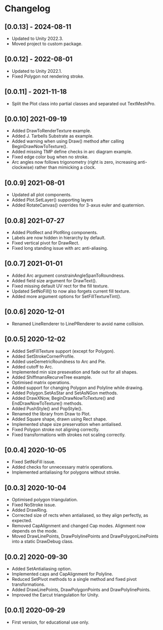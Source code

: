 # Changelog


## [0.0.13] - 2024-08-11

- Updated to Unity 2022.3.
- Moved project to custom package.


## [0.0.12] - 2022-08-01

- Updated to Unity 2022.1.
- Fixed Polygon not rendering stroke.


## [0.0.11] - 2021-11-18

- Split the Plot class into partial classes and separated out TextMeshPro.


## [0.0.10] 2021-09-19

- Added DrawToRenderTexture example.
- Added J. Tarbells Substrate as example.
- Added warning when using Draw() method after calling BeginDrawNowToTexture().
- Added missing TMP define checks in arc diagram example.
- Fixed edge color bug when no stroke.
- Arc angles now follows trigonometry (right is zero, increasing anti-clockwise) rather than mimicking a clock.


## [0.0.9] 2021-08-01

- Updated all plot components.
- Added Plot.SetLayer() supporting layers
- Added RotateCanvas() overrides for 3-axus euler and quaternion.


## [0.0.8] 2021-07-27

- Added PlotRect and PlotRing components.
- Labels are now hidden in hierarchy by default.
- Fixed vertical pivot for DrawRect.
- Fixed long standing issue with arc anti-aliasing.


## [0.0.7] 2021-01-01

 - Added Arc argument constrainAngleSpanToRoundness.
 - Added field size argument for DrawText().
 - Fixed missing default UV rect for the fill texture.
 - Updated SetNoFill() to now also forgets current fill texture.
 - Added more argument options for SetFillTextureTint().


## [0.0.6] 2020-12-01

 - Renamed LineRenderer to LinePRenderer to avoid name collision.


## [0.0.5] 2020-12-02

- Added SetFillTexture support (except for Polygon).
- Added SetStrokeCornerProfile.
- Added useGemetricRoundness to Arc and Pie.
- Added cutoff to Arc.
- Implemented min size presevation and fade out for all shapes.
- Added ShiffmansRecurveTree example.
- Optimised matrix operations.
- Added support for changing Polygon and Polyline while drawing.
- Added Polygon.SetAsStar and SetAsNGon methods.
- Added DrawXNow, BeginDrawNowToTexture() and EndDrawNowToTexture() methods.
- Added PushStyle() and PopStyle().
- Renamed the library from Draw to Plot.
- Added Square shape, drawn using Rect shape.
- Implemented shape size preservation when antialised.
- Fixed Polygon stroke not aligning correctly.
- Fixed transformations with strokes not scaling correctly.


## [0.0.4] 2020-10-05

- Fixed SetNoFill issue.
- Added checks for unnecessary matrix operations.
- Implemented antialiasing for polygons without stroke.


## [0.0.3] 2020-10-04

- Optimised polygon triangulation.
- Fixed NoStroke issue.
- Added DrawRing.
- Corrected size of rects when antialiased, so they align perfectly, as expected.
- Removed CapAlignment and changed Cap modes. Alignment now depends on the mode.
- Moved DrawLinePoints, DrawPolylinePoints and DrawPolygonLinePoints into a static DrawDebug class.


## [0.0.2] 2020-09-30

- Added SetAntialiasing option.
- Implemented caps and CapAlignment for Polyline.
- Reduced SetPivot methods to a single method and fixed pivot transformations.
- Added DrawLinePoints, DrawPolygonPoints and DrawPolylinePoints.
- Improved the Earcut triangulation for Unity.


## [0.0.1] 2020-09-29

- First version, for educational use only.
